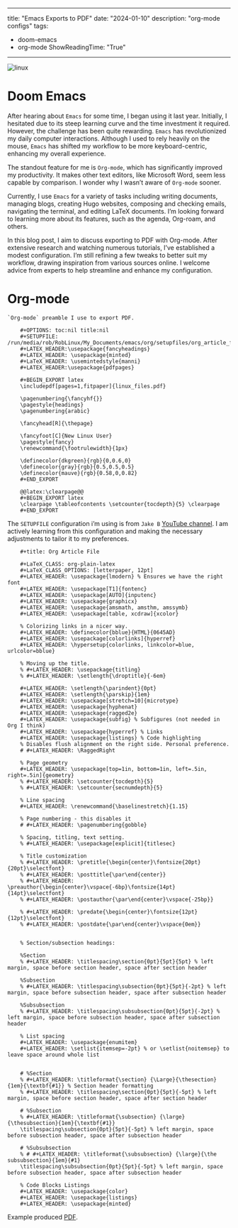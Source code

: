 
---
title: "Emacs Exports to PDF"
date: "2024-01-10"
description: "org-mode configs"
tags:
- doom-emacs
- org-mode
ShowReadingTime: "True"
---

![linux](/img/doom_emacs.png)

# Doom Emacs

After hearing about `Emacs` for some time, I began using it last year. Initially, I hesitated due to its steep learning curve and the time investment it required. However, the challenge has been quite rewarding. `Emacs` has revolutionized my daily computer interactions. Although I used to rely heavily on the mouse, `Emacs` has shifted my workflow to be more keyboard-centric, enhancing my overall experience.

The standout feature for me is `Org-mode`, which has significantly improved my productivity. It makes other text editors, like Microsoft Word, seem less capable by comparison. I wonder why I wasn&rsquo;t aware of `Org-mode` sooner.

Currently, I use `Emacs` for a variety of tasks including writing documents, managing blogs, creating Hugo websites, composing and checking emails, navigating the terminal, and editing LaTeX documents. I&rsquo;m looking forward to learning more about its features, such as the agenda, Org-roam, and others.

In this blog post, I aim to discuss exporting to PDF with Org-mode. After extensive research and watching numerous tutorials, I&rsquo;ve established a modest configuration. I&rsquo;m still refining a few tweaks to better suit my workflow, drawing inspiration from various sources online. I welcome advice from experts to help streamline and enhance my configuration.

# Org-mode
```
`Org-mode` preamble I use to export PDF.

    #+OPTIONS: toc:nil title:nil
    #+SETUPFILE: /run/media/rob/RobLinux/My_Documents/emacs/org/setupfiles/org_article_file.org
    #+LATEX_HEADER:\usepackage{fancyheadings}
    #+LATEX_HEADER: \usepackage{minted}
    #+LaTeX_HEADER: \usemintedstyle{manni}
    #+LATEX_HEADER:\usepackage{pdfpages}

    #+BEGIN_EXPORT latex
    \includepdf[pages=1,fitpaper]{linux_files.pdf}

    \pagenumbering{\fancyhf{}}
    \pagestyle{headings}
    \pagenumbering{arabic}

    \fancyhead[R]{\thepage}

    \fancyfoot[C]{New Linux User}
    \pagestyle{fancy}
    \renewcommand{\footrulewidth}{1px}

    \definecolor{dkgreen}{rgb}{0,0.6,0}
    \definecolor{gray}{rgb}{0.5,0.5,0.5}
    \definecolor{mauve}{rgb}{0.58,0,0.82}
    #+END_EXPORT

    @@latex:\clearpage@@
    #+BEGIN_EXPORT latex
    \clearpage \tableofcontents \setcounter{tocdepth}{5} \clearpage
    #+END_EXPORT
```
The `SETUPFILE` configuration i&rsquo;m using is from `Jake B` [YouTube channel](https://www.youtube.com/@JakeBox0). I am actively learning from this configuration and making the necessary adjustments to tailor it to my
preferences.
```
    #+title: Org Article File

    #+LaTeX_CLASS: org-plain-latex
    #+LaTeX_CLASS_OPTIONS: [letterpaper, 12pt]
    #+LATEX_HEADER: \usepackage{lmodern} % Ensures we have the right font
    #+LATEX_HEADER: \usepackage[T1]{fontenc}
    #+LATEX_HEADER: \usepackage[AUTO]{inputenc}
    #+LATEX_HEADER: \usepackage{graphicx}
    #+LATEX_HEADER: \usepackage{amsmath, amsthm, amssymb}
    #+LATEX_HEADER: \usepackage[table, xcdraw]{xcolor}

    % Colorizing links in a nicer way.
    #+LATEX_HEADER: \definecolor{bblue}{HTML}{0645AD}
    #+LATEX_HEADER: \usepackage[colorlinks]{hyperref}
    #+LATEX_HEADER: \hypersetup{colorlinks, linkcolor=blue, urlcolor=bblue}

    % Moving up the title.
    % #+LATEX_HEADER: \usepackage{titling}
    % #+LATEX_HEADER: \setlength{\droptitle}{-6em}

    #+LATEX_HEADER: \setlength{\parindent}{0pt}
    #+LATEX_HEADER: \setlength{\parskip}{1em}
    #+LATEX_HEADER: \usepackage[stretch=10]{microtype}
    #+LATEX_HEADER: \usepackage{hyphenat}
    #+LATEX_HEADER: \usepackage{ragged2e}
    #+LATEX_HEADER: \usepackage{subfig} % Subfigures (not needed in Org I think)
    #+LATEX_HEADER: \usepackage{hyperref} % Links
    #+LATEX_HEADER: \usepackage{listings} % Code highlighting
    % Disables flush alignment on the right side. Personal preference.
    # #+LATEX_HEADER: \RaggedRight

    % Page geometry
    #+LATEX_HEADER: \usepackage[top=1in, bottom=1in, left=.5in, right=.5in]{geometry}
    % #+LATEX_HEADER: \setcounter{tocdepth}{5}
    % #+LATEX_HEADER: \setcounter{secnumdepth}{5}

    % Line spacing
    #+LATEX_HEADER: \renewcommand{\baselinestretch}{1.15}

    % Page numbering - this disables it
    # #+LATEX_HEADER: \pagenumbering{gobble}

    % Spacing, titling, text setting.
    % #+LATEX_HEADER: \usepackage[explicit]{titlesec}

    % Title customization
    % #+LATEX_HEADER: \pretitle{\begin{center}\fontsize{20pt}{20pt}\selectfont}
    % #+LATEX_HEADER: \posttitle{\par\end{center}}
    % #+LATEX_HEADER: \preauthor{\begin{center}\vspace{-6bp}\fontsize{14pt}{14pt}\selectfont}
    % #+LATEX_HEADER: \postauthor{\par\end{center}\vspace{-25bp}}

    % #+LATEX_HEADER: \predate{\begin{center}\fontsize{12pt}{12pt}\selectfont}
    % #+LATEX_HEADER: \postdate{\par\end{center}\vspace{0em}}


    % Section/subsection headings:

    %Section
    % #+LATEX_HEADER: \titlespacing\section{0pt}{5pt}{5pt} % left margin, space before section header, space after section header

    %Subsection
    % #+LATEX_HEADER: \titlespacing\subsection{0pt}{5pt}{-2pt} % left margin, space before subsection header, space after subsection header

    %Subsubsection
    % #+LATEX_HEADER: \titlespacing\subsubsection{0pt}{5pt}{-2pt} % left margin, space before subsection header, space after subsection header

    % List spacing
    #+LATEX_HEADER: \usepackage{enumitem}
    #+LATEX_HEADER: \setlist{itemsep=-2pt} % or \setlist{noitemsep} to leave space around whole list


    # %Section
    % #+LATEX_HEADER: \titleformat{\section} {\Large}{\thesection}{1em}{\textbf{#1}} % Section header formatting
    % #+LATEX_HEADER: \titlespacing\section{0pt}{5pt}{-5pt} % left margin, space before section header, space after section header

    # %Subsection
    % #+LATEX_HEADER: \titleformat{\subsection} {\large}{\thesubsection}{1em}{\textbf{#1}}
    \titlespacing\subsection{0pt}{5pt}{-5pt} % left margin, space before subsection header, space after subsection header

    # %Subsubsection
    % # #+LATEX_HEADER: \titleformat{\subsubsection} {\large}{\the subsubsection}{1em}{#1}
    \titlespacing\subsubsection{0pt}{5pt}{-5pt} % left margin, space before subsection header, space after subsection header

    % Code Blocks Listings
    #+LATEX_HEADER: \usepackage{color}
    #+LATEX_HEADER: \usepackage{listings}
    #+LATEX_HEADER: \usepackage{minted}
```
Example produced [PDF](https://github.com/ralicea23/org-mode-to-pdf/blob/main/my_linux_files.pdf).
